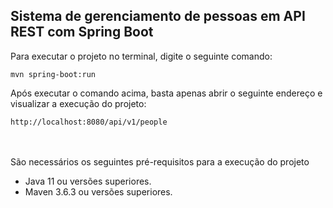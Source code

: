 <h2>Sistema de gerenciamento de pessoas em API REST com Spring Boot</h2>

Para executar o projeto no terminal, digite o seguinte comando:

```shell script
mvn spring-boot:run 
```

Após executar o comando acima, basta apenas abrir o seguinte endereço e visualizar a execução do projeto:

```
http://localhost:8080/api/v1/people
```

<br></br>
São necessários os seguintes pré-requisitos para a execução do projeto
* Java 11 ou versões superiores.
* Maven 3.6.3 ou versões superiores.